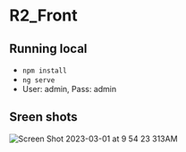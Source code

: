 # R2_Front

## Running local
* `npm install`
* `ng serve`
* User: admin, Pass: admin

## Sreen shots

![Screen Shot 2023-03-01 at 9 54 23 313AM](https://user-images.githubusercontent.com/16843197/222176016-5d8cdd7e-f6be-490a-8d7c-48e66a4a509e.png)

